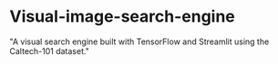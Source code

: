 # Visual-image-search-engine
"A visual search engine built with TensorFlow and Streamlit using the Caltech-101 dataset."
